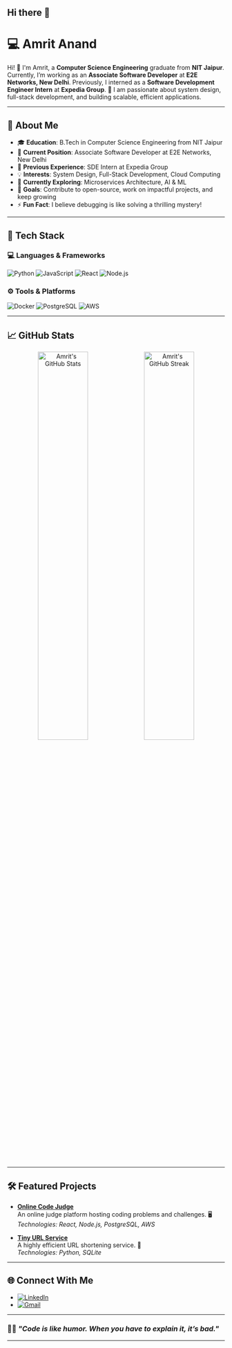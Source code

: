 ## Hi there 👋

# 💻 **Amrit Anand**

Hi! 👋 I'm Amrit, a **Computer Science Engineering** graduate from **NIT Jaipur**. Currently, I’m working as an **Associate Software Developer** at **E2E Networks, New Delhi**. Previously, I interned as a **Software Development Engineer Intern** at **Expedia Group**. 🌟 I am passionate about system design, full-stack development, and building scalable, efficient applications.

---

## 🚀 **About Me**
- 🎓 **Education**: B.Tech in Computer Science Engineering from NIT Jaipur  
- 💼 **Current Position**: Associate Software Developer at E2E Networks, New Delhi  
- 🏢 **Previous Experience**: SDE Intern at Expedia Group  
- 💡 **Interests**: System Design, Full-Stack Development, Cloud Computing  
- 🌱 **Currently Exploring**: Microservices Architecture, AI & ML  
- 🎯 **Goals**: Contribute to open-source, work on impactful projects, and keep growing  
- ⚡ **Fun Fact**: I believe debugging is like solving a thrilling mystery!  

---

## 🔧 **Tech Stack**

### 💻 Languages & Frameworks
![Python](https://img.shields.io/badge/Python-3776AB?style=for-the-badge&logo=python&logoColor=white)
![JavaScript](https://img.shields.io/badge/JavaScript-F7DF1E?style=for-the-badge&logo=javascript&logoColor=black)
![React](https://img.shields.io/badge/React-61DAFB?style=for-the-badge&logo=react&logoColor=black)
![Node.js](https://img.shields.io/badge/Node.js-339933?style=for-the-badge&logo=nodedotjs&logoColor=white)

### ⚙️ Tools & Platforms
![Docker](https://img.shields.io/badge/Docker-2496ED?style=for-the-badge&logo=docker&logoColor=white)
![PostgreSQL](https://img.shields.io/badge/PostgreSQL-336791?style=for-the-badge&logo=postgresql&logoColor=white)
![AWS](https://img.shields.io/badge/AWS-FF9900?style=for-the-badge&logo=amazonaws&logoColor=white)

---

## 📈 **GitHub Stats**
<p align="center">
  <img src="https://github-readme-stats.vercel.app/api?username=amrit-anand&show_icons=true&theme=radical" alt="Amrit's GitHub Stats" width="48%" />
  <img src="https://github-readme-streak-stats.herokuapp.com/?user=amrit-anand&theme=radical" alt="Amrit's GitHub Streak" width="48%" />
</p>

---

## 🛠️ **Featured Projects**
- **[Online Code Judge](https://github.com/AmritAnand-2003/CodeRecipe)**  
  An online judge platform hosting coding problems and challenges. 🖥️
  _Technologies: React, Node.js, PostgreSQL, AWS_

- **[Tiny URL Service](https://github.com/AmritAnand-2003/URL-Shortener)**  
  A highly efficient URL shortening service. 🔗  
  _Technologies: Python, SQLite_

---

## 🌐 **Connect With Me**
- [![LinkedIn](https://img.shields.io/badge/LinkedIn-%230077B5.svg?style=for-the-badge&logo=linkedin&logoColor=white)](https://www.linkedin.com/in/amrit-anand-2003/)
- [![Gmail](https://img.shields.io/badge/Gmail-D14836?style=for-the-badge&logo=gmail&logoColor=white)](mailto:amritanandkumar9@gmail.com)

---

### 🦸‍♂️ _"Code is like humor. When you have to explain it, it’s bad."_

---


<!--
**AmritAnand-2003/AmritAnand-2003** is a ✨ _special_ ✨ repository because its `README.md` (this file) appears on your GitHub profile.

Here are some ideas to get you started:

- 🔭 I’m currently working on ...
- 🌱 I’m currently learning ...
- 👯 I’m looking to collaborate on ...
- 🤔 I’m looking for help with ...
- 💬 Ask me about ...
- 📫 How to reach me: ...
- 😄 Pronouns: ...
- ⚡ Fun fact: ...
-->
